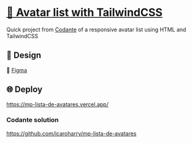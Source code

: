 # [📅 Avatar list with TailwindCSS](https://codante.io/mini-projetos/lista-avatares-tailwindcss)

Quick project from [Codante](https://codante.io/) of a responsive avatar list using HTML and TailwindCSS

## 🎨 Design
🔗 [Figma](https://www.figma.com/community/file/1271829482761815709)

## 🌐 Deploy
https://mp-lista-de-avatares.vercel.app/

### Codante solution
https://github.com/icaroharry/mp-lista-de-avatares
